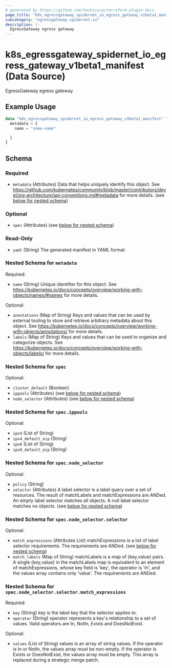 ```yaml
---
# generated by https://github.com/hashicorp/terraform-plugin-docs
page_title: "k8s_egressgateway_spidernet_io_egress_gateway_v1beta1_manifest Data Source - terraform-provider-k8s"
subcategory: "egressgateway.spidernet.io"
description: |-
  EgressGateway egress gateway
---
```


# k8s_egressgateway_spidernet_io_egress_gateway_v1beta1_manifest (Data Source)

EgressGateway egress gateway

## Example Usage

```terraform
data "k8s_egressgateway_spidernet_io_egress_gateway_v1beta1_manifest" "example" {
  metadata = {
    name = "some-name"

  }
}
```

<!-- schema generated by tfplugindocs -->
## Schema

### Required

- `metadata` (Attributes) Data that helps uniquely identify this object. See https://github.com/kubernetes/community/blob/master/contributors/devel/sig-architecture/api-conventions.md#metadata for more details. (see [below for nested schema](#nestedatt--metadata))

### Optional

- `spec` (Attributes) (see [below for nested schema](#nestedatt--spec))

### Read-Only

- `yaml` (String) The generated manifest in YAML format.

<a id="nestedatt--metadata"></a>
### Nested Schema for `metadata`

Required:

- `name` (String) Unique identifier for this object. See https://kubernetes.io/docs/concepts/overview/working-with-objects/names/#names for more details.

Optional:

- `annotations` (Map of String) Keys and values that can be used by external tooling to store and retrieve arbitrary metadata about this object. See https://kubernetes.io/docs/concepts/overview/working-with-objects/annotations/ for more details.
- `labels` (Map of String) Keys and values that can be used to organize and categorize objects. See https://kubernetes.io/docs/concepts/overview/working-with-objects/labels/ for more details.


<a id="nestedatt--spec"></a>
### Nested Schema for `spec`

Optional:

- `cluster_default` (Boolean)
- `ippools` (Attributes) (see [below for nested schema](#nestedatt--spec--ippools))
- `node_selector` (Attributes) (see [below for nested schema](#nestedatt--spec--node_selector))

<a id="nestedatt--spec--ippools"></a>
### Nested Schema for `spec.ippools`

Optional:

- `ipv4` (List of String)
- `ipv4_default_eip` (String)
- `ipv6` (List of String)
- `ipv6_default_eip` (String)


<a id="nestedatt--spec--node_selector"></a>
### Nested Schema for `spec.node_selector`

Optional:

- `policy` (String)
- `selector` (Attributes) A label selector is a label query over a set of resources. The result of matchLabels and matchExpressions are ANDed. An empty label selector matches all objects. A null label selector matches no objects. (see [below for nested schema](#nestedatt--spec--node_selector--selector))

<a id="nestedatt--spec--node_selector--selector"></a>
### Nested Schema for `spec.node_selector.selector`

Optional:

- `match_expressions` (Attributes List) matchExpressions is a list of label selector requirements. The requirements are ANDed. (see [below for nested schema](#nestedatt--spec--node_selector--selector--match_expressions))
- `match_labels` (Map of String) matchLabels is a map of {key,value} pairs. A single {key,value} in the matchLabels map is equivalent to an element of matchExpressions, whose key field is 'key', the operator is 'In', and the values array contains only 'value'. The requirements are ANDed.

<a id="nestedatt--spec--node_selector--selector--match_expressions"></a>
### Nested Schema for `spec.node_selector.selector.match_expressions`

Required:

- `key` (String) key is the label key that the selector applies to.
- `operator` (String) operator represents a key's relationship to a set of values. Valid operators are In, NotIn, Exists and DoesNotExist.

Optional:

- `values` (List of String) values is an array of string values. If the operator is In or NotIn, the values array must be non-empty. If the operator is Exists or DoesNotExist, the values array must be empty. This array is replaced during a strategic merge patch.
